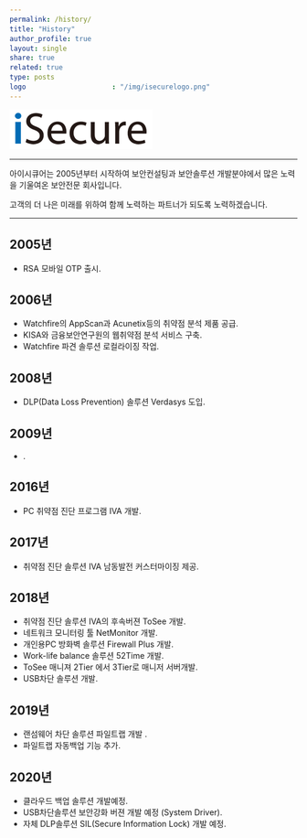 ```yaml
---
permalink: /history/
title: "History"
author_profile: true
layout: single
share: true
related: true
type: posts
logo                     : "/img/isecurelogo.png"
---
```

[![iSecure Logo](/assets/images/iSecure_small.png)](https://www.isecurekr.com)

------

아이시큐어는 2005년부터 시작하여 보안컨설팅과 보안솔루션 개발분야에서 많은 노력을 기울여온 보안전문 회사입니다.  

고객의 더 나은 미래를 위하여 함께 노력하는 파트너가 되도록 노력하겠습니다.

------

2005년
----
 - RSA 모바일 OTP 출시.  

2006년
----
 - Watchfire의 AppScan과 Acunetix등의 취약점 분석 제품 공급.  
 - KISA와 금융보안연구원의 웹취약점 분석 서비스 구축.  
 - Watchfire 파견 솔루션 로컬라이징 작업.  

2008년
----
 - DLP(Data Loss Prevention) 솔루션 Verdasys 도입.  

2009년
----
 - .  

2016년
----
 - PC 취약점 진단 프로그램 IVA 개발.  

2017년
----
 - 취약점 진단 솔루션 IVA 남동발전 커스터마이징 제공.  

2018년
----
 - 취약점 진단 솔루션 IVA의 후속버젼 ToSee 개발.  
 - 네트워크 모니터링 툴 NetMonitor 개발.  
 - 개인용PC 방화벽 솔루션 Firewall Plus 개발.  
 - Work-life balance 솔루션 52Time 개발.  
 - ToSee 매니져 2Tier 에서 3Tier로 매니저 서버개발.  
 - USB차단 솔루션 개발.  

2019년
----
 - 랜섬웨어 차단 솔루션 파일트랩 개발 .  
 - 파일트랩 자동백업 기능 추가.  

2020년
----
 - 클라우드 백업 솔루션 개발예정.  
 - USB차단솔루션 보안강화 버젼 개발 예정 (System Driver).  
 - 자체 DLP솔루션 SIL(Secure Information Lock) 개발 예정.  

